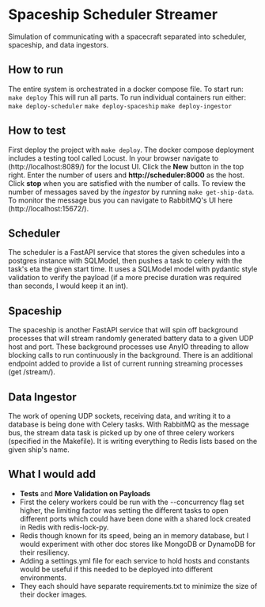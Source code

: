 # Spaceship Scheduler Streamer
Simulation of communicating with a spacecraft separated into scheduler, spaceship, and data ingestors. 

## How to run
The entire system is orchestrated in a docker compose file. To start run:
`make deploy`
This will run all parts. To run individual containers run either:
`make deploy-scheduler`
`make deploy-spaceship`
`make deploy-ingestor`

## How to test
First deploy the project with `make deploy`. The docker compose deployment includes a testing tool called Locust. In your browser navigate to (http://localhost:8089/) for the locust UI. Click the **New** button in the top right. Enter the number of users and **http://scheduler:8000** as the host. Click **stop** when you are satisfied with the number of calls. To review the number of messages saved by the *ingestor* by running `make get-ship-data`. To monitor the message bus you can navigate to RabbitMQ's UI here (http://localhost:15672/).

## Scheduler 
The scheduler is a FastAPI service that stores the given schedules into a postgres instance with SQLModel, then pushes a task to celery with the task's eta the given start time. It uses a SQLModel model with pydantic style validation to verify the payload (if a more precise duration was required than seconds, I would keep it an int). 

## Spaceship
The spaceship is another FastAPI service that will spin off background processes that will stream randomly generated battery data to a given UDP host and port. These background processes use AnyIO threading to allow blocking calls to run continuously in the background. There is an additional endpoint added to provide a list of current running streaming processes (get /stream/).

## Data Ingestor
The work of opening UDP sockets, receiving data, and writing it to a database is being done with Celery tasks. With RabbitMQ as the message bus, the stream data task is picked up by one of three celery workers (specified in the Makefile). It is writing everything to Redis lists based on the given ship's name.   

## What I would add
- **Tests** and **More Validation on Payloads**
- First the celery workers could be run with the --concurrency flag set higher, the limiting factor was setting the different tasks to open different ports which could have been done with a shared lock created in Redis with redis-lock-py. 
- Redis though known for its speed, being an in memory database, but I would experiment with other doc stores like MongoDB or DynamoDB for their resiliency.
- Adding a settings.yml file for each service to hold hosts and constants would be useful if this needed to be deployed into different environments.
- They each should have separate requirements.txt to minimize the size of their docker images.

